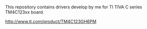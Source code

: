This repository contains drivers develop by me for TI TIVA C series TM4C123xx board. 

http://www.ti.com/product/TM4C123GH6PM